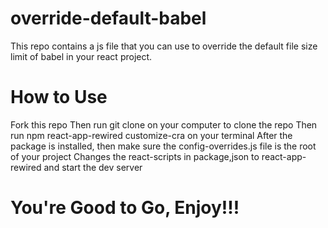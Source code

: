 # override-default-babel
This repo contains a js file that you can use to override the default file size limit of babel in your react project.

# How to Use
Fork this repo 
Then run git clone on your computer to clone the repo 
Then run npm react-app-rewired customize-cra on your terminal
After the package is installed, then make sure the config-overrides.js file is the root of your project
Changes the react-scripts in package,json to react-app-rewired and start the dev server

# You're Good to Go, Enjoy!!!
